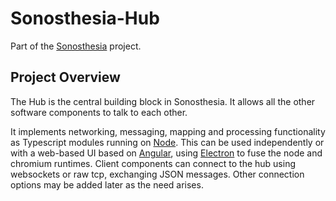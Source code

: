 # Sonosthesia-Hub

Part of the [Sonosthesia](http://www.sonosthesia.com/home) project.

## Project Overview

The Hub is the central building block in Sonosthesia. It allows all the other software components to talk to each other. 


It implements networking, messaging, mapping and processing functionality as Typescript modules running on [Node](https://nodejs.org/en/). This can be used independently or with a web-based UI based on [Angular](https://angular.io/), using [Electron](https://electron.atom.io/) to fuse the node and chromium runtimes. Client components can connect to the hub using websockets or raw tcp, exchanging JSON messages. Other connection options may be added later as the need arises.